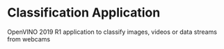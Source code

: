 # Classification Application

OpenVINO 2019 R1 application to classify images, videos or data streams from webcams
